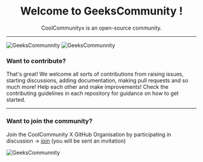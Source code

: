 <div align="center">
    <h1>
        Welcome to GeeksCommunity !
    </h1> 
</div>
 

<div align="center">
CoolCommunityx is an open-source community. 

</div>

---

![GeeksCommunnity](https://cdn.jsdelivr.net/gh/geekscommunity/.github@main/profile/l3.png)
![GeeksCommunnity](https://cdn.jsdelivr.net/gh/geekscommunity/.github@main/profile/l2.png)

### Want to contribute?

That's great! We welcome all sorts of contributions from raising issues, starting discussions, adding documentation, making pull requests and so much more! Help each other and make improvements!
Check the contributing guidelines in each repository for guidance on how to get started.

---

### Want to join the community?
Join the CoolCommunity X GitHub Organisation by participating in discussion -> [join](https://github.com/orgs/coolcommunityx/discussions/1) (you will be sent an invitation)


![GeeksCommunnity](https://cdn.jsdelivr.net/gh/geekscommunity/.github@main/profile/join-now.png)
